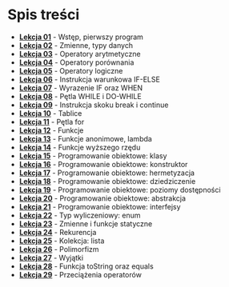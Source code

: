 # Spis treści
* **[Lekcja 01](https://github.com/michniedz/KotlinNauka/tree/main/Lekcja01)** - Wstęp, pierwszy program
* **[Lekcja 02](https://github.com/michniedz/KotlinNauka/tree/main/Lekcja02)** - Zmienne, typy danych
* **[Lekcja 03](https://github.com/michniedz/KotlinNauka/tree/main/Lekcja03)** - Operatory arytmetyczne
* **[Lekcja 04](https://github.com/michniedz/KotlinNauka/tree/main/Lekcja04)** - Operatory porównania
* **[Lekcja 05](https://github.com/michniedz/KotlinNauka/tree/main/Lekcja05)** - Operatory logiczne
* **[Lekcja 06](https://github.com/michniedz/KotlinNauka/tree/main/Lekcja06)** - Instrukcja warunkowa IF-ELSE
* **[Lekcja 07](https://github.com/michniedz/KotlinNauka/tree/main/Lekcja07)** - Wyrazenie IF oraz WHEN
* **[Lekcja 08](https://github.com/michniedz/KotlinNauka/tree/main/Lekcja08)** - Pętla WHILE i DO-WHILE
* **[Lekcja 09](https://github.com/michniedz/KotlinNauka/tree/main/Lekcja09)** - Instrukcja skoku break i continue
* **[Lekcja 10](https://github.com/michniedz/KotlinNauka/tree/main/Lekcja10)** - Tablice
* **[Lekcja 11](https://github.com/michniedz/KotlinNauka/tree/main/Lekcja11)** - Pętla for
* **[Lekcja 12](https://github.com/michniedz/KotlinNauka/tree/main/Lekcja12)** - Funkcje
* **[Lekcja 13](https://github.com/michniedz/KotlinNauka/tree/main/Lekcja13)** - Funkcje anonimowe, lambda
* **[Lekcja 14](https://github.com/michniedz/KotlinNauka/tree/main/Lekcja14)** - Funkcje wyższego rzędu
* **[Lekcja 15](https://github.com/michniedz/KotlinNauka/tree/main/Lekcja15)** - Programowanie obiektowe: klasy
* **[Lekcja 16]()** - Programowanie obiektowe: konstruktor
* **[Lekcja 17]()** - Programowanie obiektowe: hermetyzacja
* **[Lekcja 18]()** - Programowanie obiektowe: dziedziczenie
* **[Lekcja 19]()** - Programowanie obiektowe: poziomy dostępności
* **[Lekcja 20]()** - Programowanie obiektowe: abstrakcja
* **[Lekcja 21]()** - Programowanie obiektowe: interfejsy
* **[Lekcja 22]()** - Typ wyliczeniowy: enum
* **[Lekcja 23]()** - Zmienne i funkcje statyczne
* **[Lekcja 24]()** - Rekurencja
* **[Lekcja 25]()** - Kolekcja: lista
* **[Lekcja 26]()** - Polimorfizm
* **[Lekcja 27]()** - Wyjątki
* **[Lekcja 28]()** - Funkcja toString oraz equals
* **[Lekcja 29]()** - Przeciążenia operatorów
